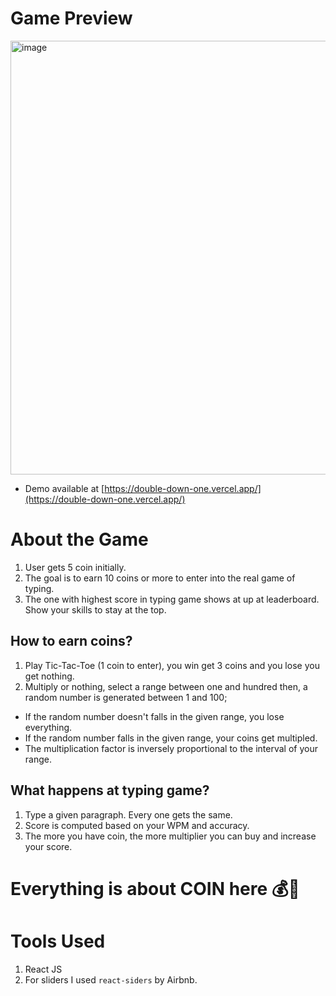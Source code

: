 # Game Preview
<img width="1366" height="694" alt="image" src="https://github.com/user-attachments/assets/ec903efb-ee30-4c32-bb35-a3395bdfba37" />

- Demo available at [https://double-down-one.vercel.app/](https://double-down-one.vercel.app/)

# About the Game
1. User gets 5 coin initially.
2. The goal is to earn 10 coins or more to enter into the real game of typing. 
3. The one with highest score in typing game shows at up at leaderboard. Show your skills to stay at the top.

## How to earn coins?
1. Play Tic-Tac-Toe (1 coin to enter), you win get 3 coins and you lose you get nothing.
2. Multiply or nothing, select a range between one and hundred then, a random number is generated between 1 and 100;
- If the random number doesn't falls in the given range, you lose everything.
- If the random number falls in the given range, your coins get multipled.
- The multiplication factor is inversely proportional to the interval of your range.

## What happens at typing game?
1. Type a given paragraph. Every one gets the same. 
2. Score is computed based on your WPM and accuracy.
3. The more you have coin, the more multiplier you can buy and increase your score.

# Everything is about COIN here 💰💸

# Tools Used
1. React JS
2. For sliders I used `react-siders` by Airbnb.
